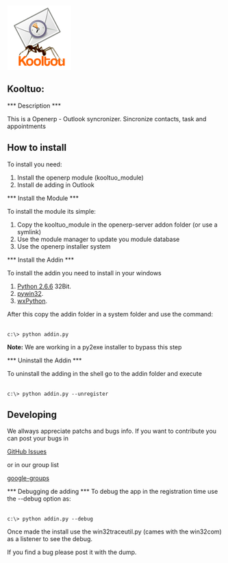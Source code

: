 <img src="https://github.com/impulzia/kooltuo/raw/master/artwork/kooltou_logo.png" width="150px" height="150px" />

Kooltuo:
--------------------

*** Description ***

This is a Openerp - Outlook syncronizer. Sincronize contacts, task and appointments

How to install
--------------------

To install you need:

1. Install the openerp module (kooltuo_module)
2. Install de adding in Outlook


*** Install the Module *** 

To install the module its simple: 

1. Copy the kooltuo_module in the openerp-server addon folder (or use a symlink)
2. Use the module manager to update you module database 
3. Use the openerp installer system

*** Install the Addin *** 

To install the addin you need to install in your windows

1. [Python 2.6.6](http://www.python.org/ftp/python/2.6.6/python-2.6.6.msi) 32Bit.
2. [pywin32](http://sourceforge.net/projects/pywin32/files/pywin32/Build%20214/pywin32-214.win32-py2.6.exe/download).
3. [wxPython](http://downloads.sourceforge.net/wxpython/wxPython2.8-win32-unicode-2.8.11.0-py26.exe).

After this copy the addin folder in a system folder and use the command:

<pre><code>
c:\> python addin.py
</code></pre>

**Note:** We are working in a py2exe installer to bypass this step

*** Uninstall the Addin *** 

To uninstall the adding in the shell go to the addin folder and execute

<pre><code>
c:\> python addin.py --unregister
</code></pre>

Developing
----------------

We allways appreciate patchs and bugs info. If you want to contribute you can post your bugs in 

[GitHub Issues](https://github.com/impulzia/kooltuo/issues)

or in our group list

[google-groups](http://groups.google.com/group/kooltuo)


*** Debugging de adding ***
To debug the app in the registration time use the --debug option as:

<pre><code>
c:\> python addin.py --debug
</code></pre>

Once made the install use the win32traceutil.py (cames with the win32com) as a listener to see the debug.

If you find a bug please post it with the dump.
